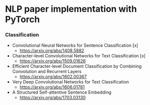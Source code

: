 # NLP paper implementation with PyTorch
### Classification
* Convolutional Neural Networks for Sentence Classification [x]
  + https://arxiv.org/abs/1408.5882
* Character-level Convolutional Networks for Text Classification [x]
  + https://arxiv.org/abs/1509.01626
* Efficient Character-level Document Classification by Combining Convolution and Recurrent Layers
  + https://arxiv.org/abs/1602.00367
* Very Deep Convolutional Networks for Text Classification
  + https://arxiv.org/abs/1606.01781
* A Structured Self-attentive Sentence Embedding
  + https://arxiv.org/abs/1703.03130
